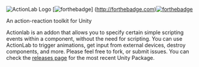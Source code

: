 ![ActionLab Logo](http://i.imgur.com/9DO924J.png)
[![forthebadge](http://forthebadge.com/images/badges/gluten-free.svg)]    (http://forthebadge.com)[![forthebadge](http://forthebadge.com/images/badges/uses-badges.svg)](http://forthebadge.com)

An action-reaction toolkit for Unity

Actionlab is an addon that allows you to specify certain simple scripting events within a component, without the need for scripting. You can use ActionLab to trigger animations, get input from external devices, destroy components, and more. Please feel free to fork, or submit issues. You can check the [releases page](https://github.com/mfoulks3200/ActionLab/releases) for the most recent Unity Package.
